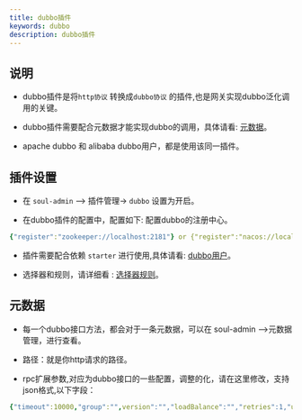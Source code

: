 ```yaml
---
title: dubbo插件
keywords: dubbo
description: dubbo插件
---
```


## 说明

* dubbo插件是将`http协议` 转换成`dubbo协议` 的插件,也是网关实现dubbo泛化调用的关键。

* dubbo插件需要配合元数据才能实现dubbo的调用，具体请看: [元数据](metaData.md)。

* apache dubbo 和 alibaba dubbo用户，都是使用该同一插件。


## 插件设置

* 在 `soul-admin` --> 插件管理-> `dubbo` 设置为开启。

* 在dubbo插件的配置中，配置如下: 配置dubbo的注册中心。
```yaml
{"register":"zookeeper://localhost:2181"} or {"register":"nacos://localhost:8848"} 
```
* 插件需要配合依赖 `starter` 进行使用,具体请看: [dubbo用户](user-dubbo.md)。

* 选择器和规则，请详细看 : [选择器规则](selector.md)。

## 元数据

* 每一个dubbo接口方法，都会对于一条元数据，可以在 soul-admin -->元数据管理，进行查看。

* 路径：就是你http请求的路径。 

* rpc扩展参数,对应为dubbo接口的一些配置，调整的化，请在这里修改，支持json格式,以下字段：

```yaml
{"timeout":10000,"group":"",version":"","loadBalance":"","retries":1,"url":""}
```


